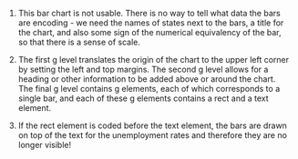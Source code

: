 1. This bar chart is not usable. There is no way to tell what data the bars
are encoding - we need the names of states next to the bars, a title for the
chart, and also some sign of the numerical equivalency of the bar, so that
there is a sense of scale.

2. The first g level translates the origin of the chart to the upper left
corner by setting the left and top margins. The second g level allows for a 
heading or other information to be added above or around the chart. The final
g level contains g elements, each of which corresponds to a single bar, and
each of these g elements contains a rect and a text element.

3. If the rect element is coded before the text element, the bars are drawn
on top of the text for the unemployment rates and therefore they are no longer
visible!
